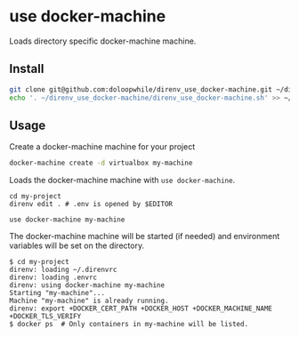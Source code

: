 # use docker-machine
Loads directory specific docker-machine machine.

## Install
```bash
git clone git@github.com:doloopwhile/direnv_use_docker-machine.git ~/direnv_use_docker-machine
echo '. ~/direnv_use_docker-machine/direnv_use_docker-machine.sh' >> ~/.direnvrc
```

## Usage
Create a docker-machine machine for your project
```bash
docker-machine create -d virtualbox my-machine
```

Loads the docker-machine machine with `use docker-machine`.
```
cd my-project
direnv edit . # .env is opened by $EDITOR

use docker-machine my-machine
```

The docker-machine machine will be started (if needed) and environment variables will be set on the directory.

```
$ cd my-project
direnv: loading ~/.direnvrc
direnv: loading .envrc
direnv: using docker-machine my-machine
Starting "my-machine"...
Machine "my-machine" is already running.
direnv: export +DOCKER_CERT_PATH +DOCKER_HOST +DOCKER_MACHINE_NAME +DOCKER_TLS_VERIFY
$ docker ps  # Only containers in my-machine will be listed.
```
